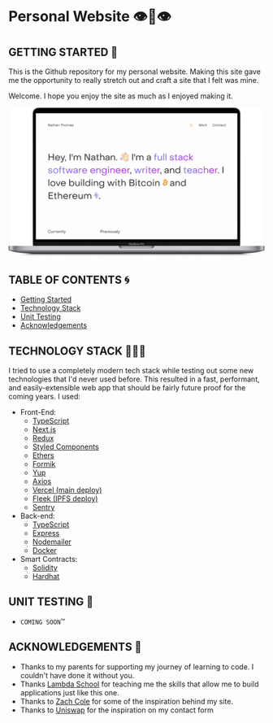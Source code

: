# Personal Website 👁👄👁

## GETTING STARTED 💭

This is the Github repository for my personal website. Making this site gave me the opportunity to really stretch out and craft a site that I felt was mine.

Welcome. I hope you enjoy the site as much as I enjoyed making it.

![Website screenshot](./assets/portfolio-site.png)

## TABLE OF CONTENTS 🌀

- [Getting Started](#getting-started)
- [Technology Stack](#technology-stack)
- [Unit Testing](#unit-testing)
- [Acknowledgements](#acknowledgements)

## TECHNOLOGY STACK 👨🏻‍💻

I tried to use a completely modern tech stack while testing out some new technologies that I'd never used before. This resulted in a fast, performant, and easily-extensible web app that should be fairly future proof for the coming years. I used:

- Front-End:
  - [TypeScript](https://www.typescriptlang.org/)
  - [Next.js](https://nextjs.org/)
  - [Redux](https://redux.js.org/)
  - [Styled Components](https://styled-components.com/)
  - [Ethers](https://docs.ethers.io/v5/)
  - [Formik](https://formik.org/)
  - [Yup](https://github.com/jquense/yup)
  - [Axios](https://axios-http.com/docs/intro)
  - [Vercel (main deploy)](https://vercel.com/)
  - [Fleek (IPFS deploy)](https://fleek.co/)
  - [Sentry](https://sentry.io/welcome/)
- Back-end:
  - [TypeScript](https://www.typescriptlang.org/)
  - [Express](https://expressjs.com/)
  - [Nodemailer](https://github.com/nodemailer/nodemailer)
  - [Docker](https://www.docker.com/)
- Smart Contracts:
  - [Solidity](https://soliditylang.org/)
  - [Hardhat](https://hardhat.org/)

## UNIT TESTING 🧪

- `COMING SOON`™

## ACKNOWLEDGEMENTS 🎉

- Thanks to my parents for supporting my journey of learning to code. I couldn't have done it without you.
- Thanks [Lambda School](https://lambdaschool.com/) for teaching me the skills that allow me to build applications just like this one.
- Thanks to [Zach Cole](http://zcole.me/index.html) for some of the inspiration behind my site.
- Thanks to [Uniswap](https://uniswap.org/) for the inspiration on my contact form

